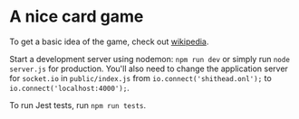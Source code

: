 # A nice card game

To get a basic idea of the game, check out [wikipedia](https://en.wikipedia.org/wiki/Shithead_(card_game)).

Start a development server using nodemon: `npm run dev` or simply run `node server.js` for production.
You'll also need to change the application server for `socket.io` in `public/index.js` from `io.connect('shithead.onl');` to `io.connect('localhost:4000');`.

To run Jest tests,  run `npm run tests`.
